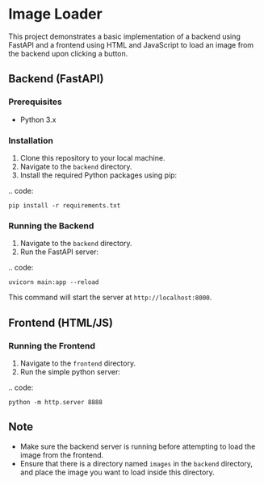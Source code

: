 # Image Loader

This project demonstrates a basic implementation of a backend using FastAPI and a frontend using HTML and JavaScript to load an image from the backend upon clicking a button.

## Backend (FastAPI)

### Prerequisites
- Python 3.x

### Installation
1. Clone this repository to your local machine.
2. Navigate to the `backend` directory.
3. Install the required Python packages using pip:

.. code:

    pip install -r requirements.txt


### Running the Backend
1. Navigate to the `backend` directory.
2. Run the FastAPI server:

.. code:

    uvicorn main:app --reload

This command will start the server at `http://localhost:8000`.



## Frontend (HTML/JS)

### Running the Frontend
1. Navigate to the `frontend` directory.
2. Run the simple python server:

.. code:

    python -m http.server 8888

## Note
- Make sure the backend server is running before attempting to load the image from the frontend.
- Ensure that there is a directory named `images` in the `backend` directory, and place the image you want to load inside this directory.

